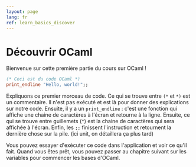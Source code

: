 ```yaml
---
layout: page
lang: fr
ref: learn_basics_discover
---
```


# Découvrir OCaml

Bienvenue sur cette première partie du cours sur OCaml !

```ocaml
(* Ceci est du code OCaml *)
print_endline "Hello, world!";;
```

Expliquons ce premier morceau de code. Ce qui se trouve entre `(*` et `*)` est un commentaire. Il n'est pas exécuté et est là pour donner des explications sur notre code. Ensuite, il y a un `print_endline` : c'est une fonction qui affiche une chaine de caractères à l'écran et retourne à la ligne. Ensuite, ce qui se trouve entre guillemets (`"`) est la chaine de caractères qui sera affichée à l'écran. Enfin, les `;;` finissent l'instruction et retournent la dernière chose sur la pile. (ici unit, on détaillera ça plus tard)

Vous pouvez essayer d'exécuter ce code dans l'application et voir ce qu'il fait. Quand vous êtes prêt, vous pouvez passer au chapitre suivant sur les variables pour commencer les bases d'OCaml.
